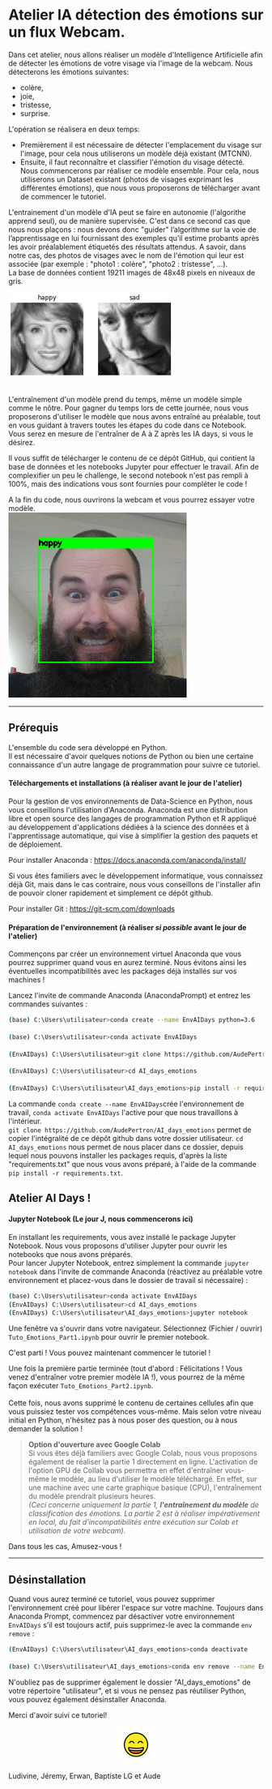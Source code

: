 # Atelier IA détection des émotions sur un flux Webcam.

Dans cet atelier, nous allons réaliser un modèle d'Intelligence Artificielle afin de détecter les émotions de votre visage via l'image de la webcam.
Nous détecterons les émotions suivantes:
- colère,
- joie,
- tristesse,
- surprise.

L'opération se réalisera en deux temps:
- Premièrement il est nécessaire de détecter l'emplacement du visage sur l'image, pour cela nous utiliserons un modèle déjà existant (MTCNN).
- Ensuite, il faut reconnaître et classifier l'émotion du visage détecté. Nous commencerons par réaliser ce modèle ensemble. Pour cela, nous utiliserons un Dataset existant (photos de visages exprimant les différentes émotions), que nous vous proposerons de télécharger avant de commencer le tutoriel.

L'entrainement d'un modèle d'IA peut se faire en autonomie (l'algorithe apprend seul), ou de manière supervisée. C'est dans ce second cas que nous nous plaçons : nous devons donc "guider" l’algorithme sur la voie de l’apprentissage en lui fournissant des exemples qu’il estime probants après les avoir préalablement étiquetés des résultats attendus. A savoir, dans notre cas, des photos de visages avec le nom de l'émotion qui leur est associée (par exemple : "photo1 : colère", "photo2 : tristesse", ...).<br>
La base de données contient 19211 images de 48x48 pixels en niveaux de gris.

![gray](/images/demo.png)<br>
<br>

L'entraînement d'un modèle prend du temps, même un modèle simple comme le nôtre. Pour gagner du temps lors de cette journée, nous vous proposerons d'utiliser le modèle que nous avons entraîné au préalable, tout en vous guidant à travers toutes les étapes du code dans ce Notebook. Vous serez en mesure de l'entraîner de A à Z après les IA days, si vous le désirez.<br>

Il vous suffit de télécharger le contenu de ce dépôt GitHub, qui contient la base de données et les notebooks Jupyter pour effectuer le travail. Afin de complexifier un peu le challenge, le second notebook n'est pas rempli à 100%, mais des indications vous sont fournies pour compléter le code !

A la fin du code, nous ouvrirons la webcam et vous pourrez essayer votre modèle.<br>
![test webcam](/images/test.png)<br>


<hr>


## Prérequis

L'ensemble du code sera développé en Python. <br>
Il est nécessaire d'avoir quelques notions de Python ou bien une certaine connaissance d'un autre langage de programmation pour suivre ce tutoriel.

#### Téléchargements et installations (à réaliser avant le jour de l'atelier)

Pour la gestion de vos environnements de Data-Science en Python, nous vous conseillons l'utilisation d'Anaconda.
Anaconda est une distribution libre et open source des langages de programmation Python et R appliqué au développement d'applications dédiées à la science des données et à l'apprentissage automatique, qui vise à simplifier la gestion des paquets et de déploiement.

Pour installer Anaconda : https://docs.anaconda.com/anaconda/install/

Si vous êtes familiers avec le développement informatique, vous connaissez déjà Git, mais dans le cas contraire, nous vous conseillons de l'installer afin de pouvoir cloner rapidement et simplement ce dépôt github.

Pour installer Git : https://git-scm.com/downloads


#### Préparation de l'environnement (à réaliser *si possible* avant le jour de l'atelier)

Commençons par créer un environnement virtuel Anaconda que vous pourrez supprimer quand vous en aurez terminé. Nous évitons ainsi les éventuelles incompatibilités avec les packages déjà installés sur vos machines !

Lancez l'invite de commande Anaconda (AnacondaPrompt) et entrez les commandes suivantes :

```bash
(base) C:\Users\utilisateur>conda create --name EnvAIDays python=3.6

(base) C:\Users\utilisateur>conda activate EnvAIDays

(EnvAIDays) C:\Users\utilisateur>git clone https://github.com/AudePertron/AI_days_emotions

(EnvAIDays) C:\Users\utilisateur>cd AI_days_emotions

(EnvAIDays) C:\Users\utilisateur\AI_days_emotions>pip install -r requirements.txt
```

La commande `conda create --name EnvAIDays`crée l'environnement de travail, `conda activate EnvAIDays` l'active pour que nous travaillons à l'intérieur. <br>
`git clone https://github.com/AudePertron/AI_days_emotions` permet de copier l'intégralité de ce dépôt github dans votre dossier utilisateur. `cd AI_days_emotions` nous permet de nous placer dans ce dossier, depuis lequel nous pouvons installer les packages requis, d'après la liste "requirements.txt" que nous vous avons préparé, à l'aide de la commande `pip install -r requirements.txt`.

## Atelier AI Days !

#### Jupyter Notebook (Le jour J, nous commencerons ici)

En installant les requirements, vous avez installé le package Jupyter Notebook. Nous vous proposons d'utiliser Jupyter pour ouvrir les notebooks que nous avons préparés. <br>
Pour lancer Jupyter Notebook, entrez simplement la commande `jupyter notebook` dans l'invite de commande Anaconda (réactivez au préalable votre environnement et placez-vous dans le dossier de travail si nécessaire) :

```bash
(base) C:\Users\utilisateur>conda activate EnvAIDays
(EnvAIDays) C:\Users\utilisateur>cd AI_days_emotions
(EnvAIDays) C:\Users\utilisateur\AI_days_emotions>jupyter notebook
```

Une fenêtre va s'ouvrir dans votre navigateur. Sélectionnez (Fichier / ouvrir) `Tuto_Emotions_Part1.ipynb` pour ouvrir le premier notebook.

C'est parti ! Vous pouvez maintenant commencer le tutoriel !

Une fois la première partie terminée (tout d'abord : Félicitations ! Vous venez d'entraîner votre premier modèle IA !), vous pourrez de la même façon exécuter `Tuto_Emotions_Part2.ipynb`. <br><br>
Cette fois, nous avons supprimé le contenu de certaines cellules afin que vous puissiez tester vos compétences vous-même. Mais selon votre niveau initial en Python, n'hésitez pas à nous poser des question, ou à nous demander la solution ! 

> __Option d'ouverture avec Google Colab__<br> Si vous êtes déjà familiers avec Google Colab, nous vous proposons également de réaliser la partie 1 directement en ligne. L'activation de l'option GPU de Collab vous permettra en effet d'entraîner vous-même le modèle, au lieu d'utiliser le modèle téléchargé. En effet, sur une machine avec une carte graphique basique (CPU), l'entraînement du modèle prendrait plusieurs heures. <br>*(Ceci concerne uniquement la partie 1, __l'entraînement du modèle__ de classification des émotions. La partie 2 est à réaliser impérativement en local, du fait d'incompatibilités entre exécution sur Colab et utilisation de votre webcam).*


Dans tous les cas, Amusez-vous !

<hr>

## Désinstallation

Quand vous aurez terminé ce tutoriel, vous pouvez supprimer l'environnement créé pour libérer l'espace sur votre machine. 
Toujours dans Anaconda Prompt, commencez par désactiver votre environnement `EnvAIDays` s'il est toujours actif, puis supprimez-le avec la commande `env remove` :

```bash
(EnvAIDays) C:\Users\utilisateur\AI_days_emotions>conda deactivate

(base) C:\Users\utilisateur\AI_days_emotions>conda env remove --name EnvAIDays
```

N'oubliez pas de supprimer également le dossier "AI_days_emotions" de votre répertoire "utilisateur", et si vous ne pensez pas réutiliser Python, vous pouvez également désinstaller Anaconda.


Merci d'avoir suivi ce tutoriel!

<p ALIGN="center"><img src="./emojis/3-happy.png"></p>

Ludivine, Jéremy, Erwan, Baptiste LG et Aude



